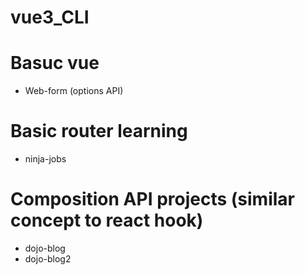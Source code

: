 # vue3_CLI

# Basuc vue 
- Web-form (options API)

# Basic router learning
- ninja-jobs

# Composition API projects (similar concept to react hook)
- dojo-blog
- dojo-blog2
